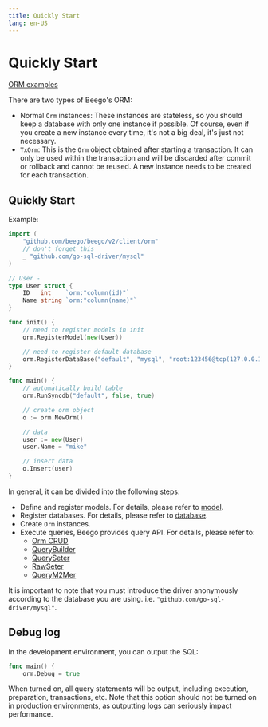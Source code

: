 ```yaml
---
title: Quickly Start
lang: en-US
---
```


# Quickly Start

[ORM examples](https://github.com/beego/beego-example/tree/master/orm)

There are two types of Beego's ORM:

- Normal `Orm` instances: These instances are stateless, so you should keep a database with only one instance if possible. Of course, even if you create a new instance every time, it's not a big deal, it's just not necessary.
- `TxOrm`: This is the `Orm` object obtained after starting a transaction. It can only be used within the transaction and will be discarded after commit or rollback and cannot be reused. A new instance needs to be created for each transaction.

## Quickly Start

Example:

```go
import (
	"github.com/beego/beego/v2/client/orm"
	// don't forget this
	_ "github.com/go-sql-driver/mysql"
)

// User -
type User struct {
	ID   int    `orm:"column(id)"`
	Name string `orm:"column(name)"`
}

func init() {
	// need to register models in init
	orm.RegisterModel(new(User))

	// need to register default database
	orm.RegisterDataBase("default", "mysql", "root:123456@tcp(127.0.0.1:3306)/beego?charset=utf8")
}

func main() {
	// automatically build table
	orm.RunSyncdb("default", false, true)

	// create orm object
	o := orm.NewOrm()

	// data
	user := new(User)
	user.Name = "mike"

	// insert data
	o.Insert(user)
}

```

In general, it can be divided into the following steps:

- Define and register models. For details, please refer to [model](model.md).
- Register databases. For details, please refer to [database](db.md).
- Create `Orm` instances.
- Execute queries, Beego provides query API. For details, please refer to:
  - [Orm CRUD](orm.md)
  - [QueryBuilder](query_builder.md)
  - [QuerySeter](query_seter.md)
  - [RawSeter](raw_seter.md)
  - [QueryM2Mer](query_m2m.md)

It is important to note that you must introduce the driver anonymously according to the database you are using. i.e. `"github.com/go-sql-driver/mysql"`.

## Debug log

In the development environment, you can output the SQL:

```go
func main() {
	orm.Debug = true
```

When turned on, all query statements will be output, including execution, preparation, transactions, etc. Note that this option should not be turned on in production environments, as outputting logs can seriously impact performance.
